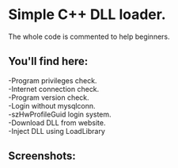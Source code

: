 # Simple C++ DLL loader.

The whole code is commented to help beginners.

<h2>You'll find here: </h2>
-Program privileges check.<br>
-Internet connection check.<br>
-Program version check.<br>
-Login without mysqlconn.<br>
-szHwProfileGuid login system.<br>
-Download DLL from website.<br>
-Inject DLL using LoadLibrary

<h2>Screenshots:</h2>

